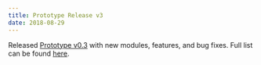 ```yaml
---
title: Prototype Release v3
date: 2018-08-29
---
```

Released [Prototype v0.3](https://github.com/tomeshnet/prototype-cjdns-pi/releases/tag/v0.3) with new modules, features, and bug fixes. Full list can be found [here](https://github.com/tomeshnet/prototype-cjdns-pi/releases/tag/v0.3). 
